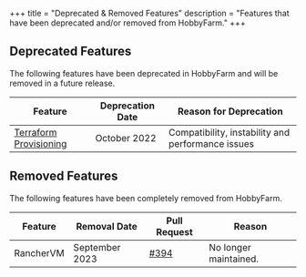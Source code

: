 +++
title = "Deprecated & Removed Features"
description = "Features that have been deprecated and/or removed from HobbyFarm."
+++

## Deprecated Features
The following features have been deprecated in HobbyFarm and will be removed in a future release.

| Feature | Deprecation Date | Reason for Deprecation |
|---------|------------------|------------------------|
| [Terraform Provisioning](/docs/configuration/provisioners) | October 2022 | Compatibility, instability and performance issues |


## Removed Features
The following features have been completely removed from HobbyFarm.

| Feature | Removal Date | Pull Request | Reason |
|---------|--------------|--------------|--------|
| RancherVM | September 2023 | [#394](https://github.com/hobbyfarm/hobbyfarm/pull/349) | No longer maintained. |